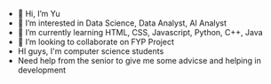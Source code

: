 - 👋 Hi, I’m Yu
- 👀 I’m interested in Data Science, Data Analyst, AI Analyst
- 🌱 I’m currently learning HTML, CSS, Javascript, Python, C++, Java
- 💞️ I’m looking to collaborate on FYP Project
- HI guys, I'm  computer science students
- Need help from the senior to give me some advicse and helping in development


